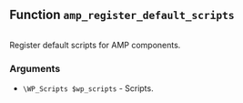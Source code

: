 ## Function `amp_register_default_scripts`

```php

```

Register default scripts for AMP components.

### Arguments

* `\WP_Scripts $wp_scripts` - Scripts.

